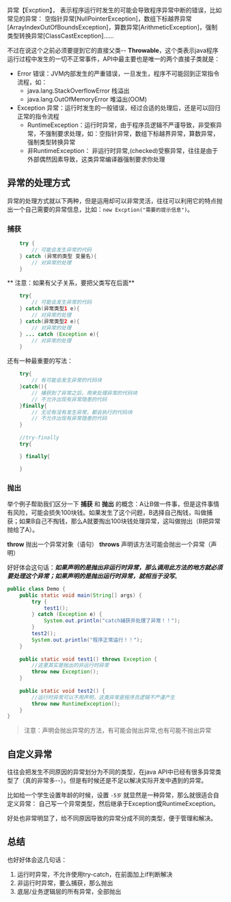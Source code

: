异常【Excption】， 表示程序运行时发生的可能会导致程序异常中断的错误，比如常见的异常：
空指针异常[NullPointerException]，数组下标越界异常[ArrayIndexOutOfBoundsException]，算数异常[ArithmeticException]，强制类型转换异常[ClassCastException]......

不过在说这个之前必须要提到它的直接父类-- **Throwable**，这个类表示java程序运行过程中发生的一切不正常事件，API中最主要也是唯一的两个直接子类就是：
* Error 错误：JVM内部发生的严重错误，一旦发生，程序不可能回到正常指令流程，如：
	* java.lang.StackOverflowError 栈溢出
	* java.lang.OutOfMemoryError 堆溢出(OOM)
* Exception 异常：运行时发生的一般错误，经过合适的处理后，还是可以回归正常的指令流程
	* RuntimeException：运行时异常，由于程序员逻辑不严谨导致，非受察异常，不强制要求处理，如：空指针异常，数组下标越界异常，算数异常，强制类型转换异常
	* 非RuntimeException： 非运行时异常,(checked)受察异常，往往是由于外部偶然因素导致，这类异常编译器强制要求你处理


## 异常的处理方式
异常的处理方式就以下两种，但是运用却可以非常灵活，往往可以利用它的特点抛出一个自己需要的异常信息，比如：`new Excption("需要的提示信息")`。
### 捕获

```java
	try {
		// 可能会发生异常的代码
	} catch (异常的类型 变量名){
		// 对异常的处理
	}
```

** 注意：如果有父子关系，要把父类写在后面**

```java
	try{
        // 可能会发生异常的代码
	} catch(异常类型1 e){
        // 对异常的处理
	} catch(异常类型2 e){
        // 对异常的处理
	} ... catch (Exception e){
        // 对异常的处理
	}
```
还有一种最重要的写法：

```java
	try{
		// 有可能会发生异常的代码块
	}catch(){
		// 捕获到了异常之后，用来处理异常的代码块
		// 不允许出现有异常隐患的代码
	}finally{
		// 无论有没有发生异常，都会执行的代码块
		// 不允许出现有异常隐患的代码
	}
	
	//try-finally
	try{

	} finally{

	}
```

### 抛出
举个例子帮助我们区分一下 **捕获** 和 **抛出** 的概念：A让B做一件事，但是这件事情有风险，可能会损失100块钱。如果发生了这个问题，B选择自己掏钱，叫做捕获；如果B自己不掏钱，那么A就要掏出100块钱处理异常，这叫做抛出（B把异常抛给了A）。

**throw**	抛出一个异常对象（语句）
**throws** 声明该方法可能会抛出一个异常（声明）

好好体会这句话：***如果声明的是抛出非运行时异常，那么调用此方法的地方就必须要处理这个异常；如果声明的是抛出运行时异常，就相当于没写***。

```java
public class Demo {
	public static void main(String[] args) {
		try {
			test1();
		} catch (Exception e) {
			System.out.println("catch捕获并处理了异常！！");
		}
		test2();
		System.out.println("程序正常运行！！");
	}
	
	public static void test1() throws Exception {
		//这里其实是抛出的非运行时异常
		throw new Exception();
	}
	
	public static void test2() {
		//运行时异常可以不用声明，这类异常是程序员逻辑不严谨产生
		throw new RuntimeException();
	}
}
```

>  注意：声明会抛出异常的方法，有可能会抛出异常,也有可能不抛出异常

## 自定义异常
往往会把发生不同原因的异常划分为不同的类型，在java API中已经有很多异常类型了（真的非常多--）。但是有时候还是不足以解决实际开发中遇到的异常。

比如给一个学生设置年龄的时候，设置 `-5岁` 就显然是一种异常，那么就很适合自定义异常：
自己写一个异常类型，然后继承于Exception或RuntimeException。

好处也非常明显了，给不同原因导致的异常分成不同的类型，便于管理和解决。

## 总结
也好好体会这几句话：
 1. 运行时异常，不允许使用try-catch，在前面加上if判断解决
 2. 非运行时异常，要么捕获，那么抛出
 3. 底层/业务逻辑层的所有异常，全部抛出

